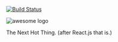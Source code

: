 [![Build Status](https://travis-ci.org/nickhudkins/labradorshoephone.js.svg?branch=master)](https://travis-ci.org/nickhudkins/labradorshoephone.js)

![awesome logo](https://i.imgur.com/oKiEhCK.png)

The Next Hot Thing. (after React.js that is.)
